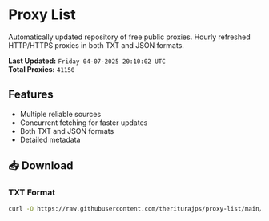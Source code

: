 # Proxy List

Automatically updated repository of free public proxies. Hourly refreshed HTTP/HTTPS proxies in both TXT and JSON formats.

**Last Updated:** `Friday 04-07-2025 20:10:02 UTC`  
**Total Proxies:** `41150`

## Features
- Multiple reliable sources
- Concurrent fetching for faster updates
- Both TXT and JSON formats
- Detailed metadata

## 📥 Download

### TXT Format
```bash
curl -O https://raw.githubusercontent.com/theriturajps/proxy-list/main/proxies.txt